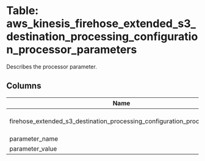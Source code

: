 
# Table: aws_kinesis_firehose_extended_s3_destination_processing_configuration_processor_parameters
Describes the processor parameter.
## Columns
| Name        | Type           | Description  |
| ------------- | ------------- | -----  |
|firehose_extended_s3_destination_processing_configuration_processor_cq_id|uuid|Unique CloudQuery ID of aws_kinesis_firehose_extended_s3_destination_processing_configuration_processors table (FK)|
|parameter_name|text|The name of the parameter.  This member is required.|
|parameter_value|text|The parameter value.  This member is required.|
